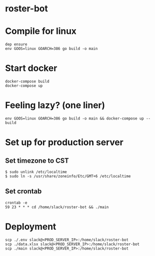 # roster-bot

# Compile for linux
```
dep ensure
env GOOS=linux GOARCH=386 go build -o main
```
# Start docker
```
docker-compose build
docker-compose up
```
# Feeling lazy? (one liner)
```
env GOOS=linux GOARCH=386 go build -o main && docker-compose up --build
```

# Set up for production server

## Set timezone to CST
```
$ sudo unlink /etc/localtime 
$ sudo ln -s /usr/share/zoneinfo/Etc/GMT+6 /etc/localtime

```

## Set crontab
```
crontab -e 
59 23 * * * cd /home/slack/roster-bot && ./main
```

# Deployment
```
scp ./.env slack@<PROD_SERVER_IP>:/home/slack/roster-bot  
scp ./data.xlsx slack@<PROD_SERVER_IP>:/home/slack/roster-bot  
scp ./main slack@<PROD_SERVER_IP>:/home/slack/roster-bot  
```
